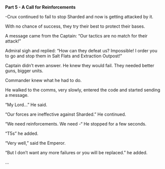 **Part 5 - A Call for Reinforcements**

-Crux continued to fail to stop Sharded and now is getting attacked by it. 

With no chance of success, they try their best to protect their bases.

A message came from the Captain: “Our tactics are no match for their attack!”

Admiral sigh and replied: “How can they defeat us? Impossible! I order you to go and stop them in Salt Flats and Extraction Outpost!”

Captain didn’t even answer. He knew they would fail. They needed better guns, bigger units.

Commander knew what he had to do.

He walked to the comms, very slowly, entered the code and started sending a message.

“My Lord…” He said.

“Our forces are ineffective against Sharded.” He continued.

“We need reinforcements. We need  -“ He stopped for a few seconds.

“T5s” he added.

“Very well,” said the Emperor. 

“But I don’t want any more failures or you will be replaced.” he added.

…
